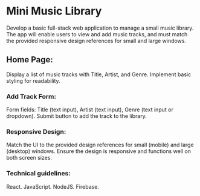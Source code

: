 # Mini Music Library 

Develop a basic full-stack web application to manage a small music library. The app will
enable users to view and add music tracks, and must match the provided responsive design
references for small and large windows.

## Home Page:
Display a list of music tracks with Title, Artist, and Genre.
Implement basic styling for readability.

### Add Track Form:
Form fields: Title (text input), Artist (text input), Genre (text input or dropdown).
Submit button to add the track to the library.

### Responsive Design:
Match the UI to the provided design references for small (mobile) and large (desktop)
windows.
Ensure the design is responsive and functions well on both screen sizes.

### Technical guidelines:
React.
JavaScript.
NodeJS.
Firebase.
